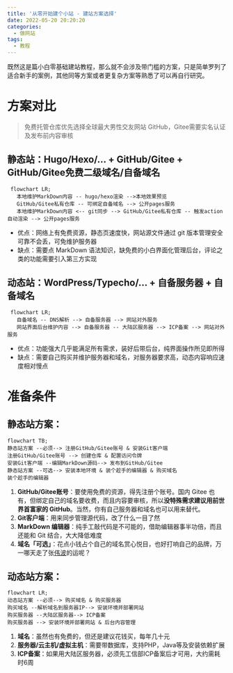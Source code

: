 ```yaml
---
title: '从零开始建个小站 - 建站方案选择'
date: 2022-05-20 20:20:20
categories:
  - 做网站
tags:
  - 教程
---
```

既然这是篇小白零基础建站教程，那么就不会涉及带门槛的方案，只是简单罗列了适合新手的案例，其他同等方案或者更复杂方案等熟悉了可以再自行研究。
<!-- more -->
# 方案对比
> 免费托管仓库优先选择全球最大男性交友网站 GitHub，Gitee需要实名认证及发布前内容审核

## 静态站：**Hugo/Hexo/... + GitHub/Gitee + GitHub/Gitee免费二级域名/自备域名**

```mermaid
 flowchart LR;
   本地维护MarkDown内容 -- hugo/hexo渲染 -->本地效果预览
   GitHub/Gitee私有仓库 -- 可绑定自备域名 --> 公开pages服务
   本地维护MarkDown内容 <-- git同步 --> GitHub/Gitee私有仓库 -- 触发action自动渲染 --> 公开pages服务
```

- 优点：网络上有免费资源，静态页速度快，网站源文件通过 git 版本管理安全可靠不会丢，可免维护服务器
- 缺点：需要点 MarkDown 语法知识，缺免费的小白界面化管理后台，评论之类的功能需要引入第三方实现

## 动态站：**WordPress/Typecho/... + 自备服务器 + 自备域名**

```mermaid
 flowchart LR;
   自备域名 -- DNS解析 --> 自备服务器 --> 网站对外服务
   网站界面后台维护内容 --> 自备服务器 -- 大陆区服务器 --> ICP备案 --> 网站对外服务
```

- 优点：功能强大几乎能满足所有需求，装好后带后台，纯界面操作所见即所得
- 缺点：需要自己购买并维护服务器和域名，对服务器要求高，动态内容响应速度相对慢点

# 准备条件
## 静态站方案：

```mermaid
flowchart TB;
静态站方案 --必须--> 注册GitHub/Gitee账号 & 安装Git客户端
注册GitHub/Gitee账号 --> 创建仓库 & 配置访问令牌
安装Git客户端 --编辑MarkDown源码--> 发布到GitHub/Gitee
静态站方案 --可选--> 安装本地环境 & 装个趁手的编辑器 & 购买域名
装个趁手的编辑器
```

  1. **GitHub/Gitee账号**：要使用免费的资源，得先注册个账号。国内 Gitee 也有，但绑定自己的域名要收费，而且内容要审核，所以**没特殊需求建议用前世界首富家的 GitHub**。当然，你有自己服务器和域名也可以用来替代。
  2. **Git客户端**：用来同步管理源代码，改了什么一目了然
  3. **MarkDown 编辑器**：纯手工敲代码是不可能的，借助编辑器事半功倍，而且还能和 Git 结合，大大降低难度
  4. **域名「可选」**：花点小钱占个自己的域名赏心悦目，也好打响自己的品牌，万一哪天走了张[伟波](/ "微博在2010年耗资800万收购 weibo.com")的运呢？

## 动态站方案：

```mermaid
flowchart LR;
动态站方案 --必须--> 购买域名 & 购买服务器
购买域名 --解析域名到服务器IP--> 安装环境并部署网站
购买服务器 --大陆区服务器--> ICP备案
购买服务器 --> 安装环境并部署网站 & 后台内容管理
```

  1. **域名**：虽然也有免费的，但还是建议花钱买，每年几十元
  2. **服务器/云主机/虚拟主机**：需要带数据库，支持PHP，Java等及安装依赖扩展
  3. **ICP备案**：如果用大陆区服务器，必须先工信部ICP备案后才可用，大约需耗时6周

<script type="text/javascript" async
  src="https://cdn.staticfile.org/mermaid/9.1.1/mermaid.min.js">
</script>

